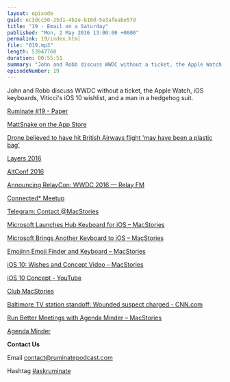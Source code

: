 ```yaml
---
layout: episode
guid: ec3dcc50-25d1-4b2e-b10d-5e3afeabe57d
title: "19 - Email on a Saturday"
published: "Mon, 2 May 2016 13:00:00 +0000"
permalink: 19/index.html
file: "019.mp3"
length: 53947760
duration: 00:55:51
summary: "John and Robb discuss WWDC without a ticket, the Apple Watch, iOS keyboards, Viticci's iOS 10 wishlist, and a man in a hedgehog suit."
episodeNumber: 19
---
```


John and Robb discuss WWDC without a ticket, the Apple Watch, iOS keyboards, Viticci's iOS 10 wishlist, and a man in a hedgehog suit.

[Ruminate #19 - Paper](https://paper.dropbox.com/doc/Ruminate-19-aUmgNVoBu9RiNnDNw7VIg)

[MattSnake on the App Store](https://itunes.apple.com/us/app/mattsnake/id1100393294?mt=8)

[Drone believed to have hit British Airways flight 'may have been a plastic bag'](http://www.telegraph.co.uk/news/2016/04/21/drone-believed-to-have-hit-british-airways-flight-may-have-been/)

[Layers 2016](https://bringyourlayers.com/)

[AltConf 2016](http://altconf.com/)

[Announcing RelayCon: WWDC 2016 — Relay FM](http://www.extras.relay.fm/blog/2016/4/4/announcing-relaycon-wwdc-2016)

[Connected\* Meetup](https://ti.to/relayfm/connectedlondon)

[Telegram: Contact @MacStories](https://telegram.me/MacStories/360)

[Microsoft Launches Hub Keyboard for iOS – MacStories](https://www.macstories.net/news/microsoft-launches-hub-keyboard-for-ios/)

[Microsoft Brings Another Keyboard to iOS – MacStories](https://www.macstories.net/news/microsoft-brings-another-keyboard-to-ios/)

[Emojinn Emoji Finder and Keyboard – MacStories](https://www.macstories.net/reviews/emojinn-emoji-finder-and-keyboard/)

[iOS 10: Wishes and Concept Video – MacStories](https://www.macstories.net/stories/ios-10-wishes/)

[iOS 10 Concept - YouTube](https://www.youtube.com/watch?v=J2VcbT4Pgdk)

[Club MacStories](https://club.macstories.net/)

[Baltimore TV station standoff: Wounded suspect charged - CNN.com](http://edition.cnn.com/2016/04/29/us/baltimore-fox-tv-standoff/index.html)

[Run Better Meetings with Agenda Minder – MacStories](https://www.macstories.net/reviews/run-better-meetings-with-agenda-minder/)

[Agenda Minder](https://geo.itunes.apple.com/us/app/agenda-minder/id1092380886?mt=12&at=1001l3gY&ct=twitter)

**Contact Us**

Email [contact@ruminatepodcast.com](mailto:contact@ruminatepodcast.com)

Hashtag [#askruminate](https://twitter.com/search?q=askruminate)
